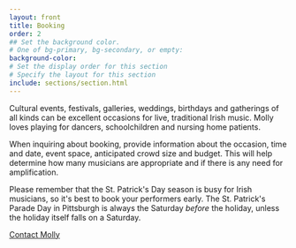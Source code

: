 ```yaml
---
layout: front
title: Booking
order: 2
## Set the background color.
# One of bg-primary, bg-secondary, or empty:
background-color: 
# Set the display order for this section
# Specify the layout for this section
include: sections/section.html
---
```


Cultural events, festivals, galleries, weddings, birthdays and gatherings of all kinds can be excellent occasions for live, traditional Irish music. Molly loves playing for dancers, schoolchildren and nursing home patients.

When inquiring about booking, provide information about the occasion, time and date, event space, anticipated crowd size and budget. This will help determine how many musicians are appropriate and if there is any need for amplification.

Please remember that the St. Patrick's Day season is busy for Irish musicians, so it's best to book your performers early. The St. Patrick's Parade Day in Pittsburgh is always the Saturday *before* the holiday, unless the holiday itself falls on a Saturday.

<div class="col-lg-8 col-lg-offset-2 text-center">
<a href="#contact" class="btn btn-primary btn-xl">Contact Molly</a></div>